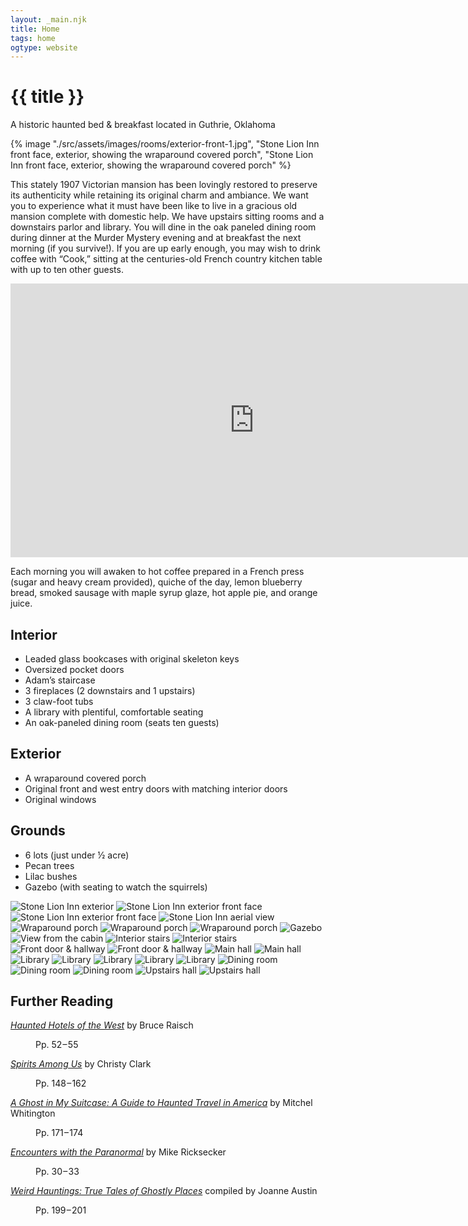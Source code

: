 ```yaml
---
layout: _main.njk
title: Home
tags: home
ogtype: website
---
```

<hgroup><stack-l>

<!-- markdownlint-disable MD025 -->
# {{ title }}
<!-- markdownlint-enable MD025 -->

A historic haunted bed & breakfast located in Guthrie, Oklahoma
</stack-l></hgroup>

<sli-dialog-img>

  {% image "./src/assets/images/rooms/exterior-front-1.jpg", "Stone Lion Inn front face, exterior, showing the wraparound covered porch", "Stone Lion Inn front face, exterior, showing the wraparound covered porch" %}
</sli-dialog-img>

<p class="drop-cap">This stately 1907 Victorian mansion has been lovingly restored to preserve its authenticity while retaining its original charm and ambiance. We want you to experience what it must have been like to live in a gracious old mansion complete with domestic help. We have upstairs sitting rooms and a downstairs parlor and library. You will dine in the oak paneled dining room during dinner at the Murder Mystery evening and at breakfast the next morning (if you survive!). If you are up early enough, you may wish to drink coffee with “Cook,” sitting at the centuries-old French country kitchen table with up to ten other guests.</p>

<iframe width="779" height="438" src="https://www.youtube-nocookie.com/embed/RrMaNkflZFs?si=yuC0oq-koBv0EK7w" title="Stone Lion Inn" frameborder="0" allow="accelerometer; autoplay; clipboard-write; encrypted-media; gyroscope; picture-in-picture; web-share" referrerpolicy="strict-origin-when-cross-origin" allowfullscreen></iframe>

Each morning you will awaken to hot coffee prepared in a French press (sugar and heavy cream provided), quiche of the day, lemon blueberry bread, smoked sausage with maple syrup glaze, hot apple pie, and orange juice.

## Interior

* Leaded glass bookcases with original skeleton keys
* Oversized pocket doors
* Adam’s staircase
* 3 fireplaces (2 downstairs and 1 upstairs)
* 3 claw-foot tubs
* A library with plentiful, comfortable seating
* An oak-paneled dining room (seats ten guests)

## Exterior

* A wraparound covered porch
* Original front and west entry doors with matching interior doors
* Original windows

## Grounds

* 6 lots (just under &frac12; acre)
* Pecan trees
* Lilac bushes
* Gazebo (with seating to watch the squirrels)

<sli-dialog-gallery hint rel cols="8">

![Stone Lion Inn exterior](/assets/images/rooms/exterior-1.jpg)
![Stone Lion Inn exterior front face](/assets/images/rooms/exterior-front-1.jpg)
![Stone Lion Inn exterior front face](/assets/images/rooms/exterior-front-2.jpg)
![Stone Lion Inn aerial view](/assets/images/rooms/aerial.jpg)
![Wraparound porch](/assets/images/rooms/porch-1.jpg)
![Wraparound porch](/assets/images/rooms/porch-2.jpg)
![Wraparound porch](/assets/images/rooms/porch-3.jpg)
![Gazebo](/assets/images/rooms/gazebo.jpg)
![View from the cabin](/assets/images/rooms/view-from-cabin.jpg)
![Interior stairs](/assets/images/rooms/stairs-1.jpg)
![Interior stairs](/assets/images/rooms/stairs-2.jpg)
![Front door & hallway](/assets/images/rooms/front-door-1.jpg)
![Front door & hallway](/assets/images/rooms/front-door-2.jpg)
![Main hall](/assets/images/rooms/main-hall-1.jpg)
![Main hall](/assets/images/rooms/main-hall-2.jpg)
![Library](/assets/images/rooms/library-1.jpg)
![Library](/assets/images/rooms/library-2.jpg)
![Library](/assets/images/rooms/library-3.jpg)
![Library](/assets/images/rooms/library-4.jpg)
![Library](/assets/images/rooms/library-5.jpg)
![Dining room](/assets/images/rooms/dining-1.jpg)
![Dining room](/assets/images/rooms/dining-2.jpg)
![Dining room](/assets/images/rooms/dining-3.jpg)
![Upstairs hall](/assets/images/rooms/upstairs-hall-1.jpg)
![Upstairs hall](/assets/images/rooms/upstairs-hall-2.jpg)
</sli-dialog-gallery>

## Further Reading

<dt>
  <dt>
  
  [<cite>Haunted Hotels of the West</cite>](https://www.goodreads.com/book/show/9078271-haunted-hotels-of-the-west?ac=1&from_search=true&qid=pSASSRD1YD&rank=1) by Bruce Raisch<dt>
  <dd>Pp. 52&zwj;&hairsp;&zwj;&ndash;&zwj;&hairsp;&zwj;55<dd>
  <dt>
  
  [<cite>Spirits Among Us</cite>](https://www.goodreads.com/book/show/25770043-spirits-among-us?ref=nav_sb_ss_1_24) by Christy Clark <dt>
  <dd>Pp. 148&zwj;&hairsp;&zwj;&ndash;&zwj;&hairsp;&zwj;162<dd>
  <dt>
  
  [<cite>A Ghost in My Suitcase: A Guide to Haunted Travel in America</cite>](https://www.goodreads.com/book/show/2669194-a-ghost-in-my-suitcase?ref=nav_sb_ss_2_20) by Mitchel Whitington<dt>
  <dd>Pp. 171&zwj;&hairsp;&zwj;&ndash;&zwj;&hairsp;&zwj;174<dd>
  <dt>
  
  [<cite>Encounters with the Paranormal</cite>](https://www.goodreads.com/book/show/24183487-encounters-with-the-paranormal?ref=nav_sb_ss_1_35) by Mike Ricksecker<dt>
  <dd>Pp. 30&zwj;&hairsp;&zwj;&ndash;&zwj;&hairsp;&zwj;33<dd>
  <dt>
  
  [<cite>Weird Hauntings: True Tales of Ghostly Places</cite>](https://www.goodreads.com/book/show/140258.Weird_Hauntings?ref=nav_sb_ss_1_15) compiled by Joanne Austin<dt>
  <dd>Pp. 199&zwj;&hairsp;&zwj;&ndash;&zwj;&hairsp;&zwj;201<dd>
</dt>
